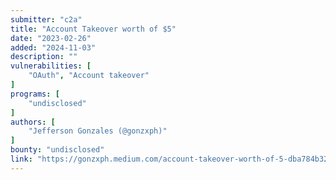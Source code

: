 ```yaml
---
submitter: "c2a"
title: "Account Takeover worth of $5"
date: "2023-02-26"
added: "2024-11-03"
description: ""
vulnerabilities: [
    "OAuth", "Account takeover"
]
programs: [
    "undisclosed"
]
authors: [
    "Jefferson Gonzales (@gonzxph)"
]
bounty: "undisclosed"
link: "https://gonzxph.medium.com/account-takeover-worth-of-5-dba784b32383"
---
```




